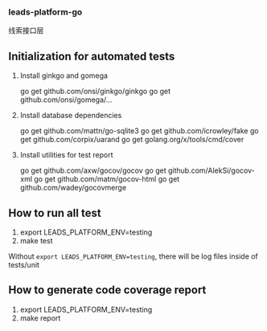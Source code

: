 ### leads-platform-go
线索接口层

## Initialization for automated tests

1. Install ginkgo and gomega


    go get github.com/onsi/ginkgo/ginkgo
    go get github.com/onsi/gomega/...

2. Install database dependencies

    go get github.com/mattn/go-sqlite3
    go get github.com/icrowley/fake
    go get github.com/corpix/uarand
    go get golang.org/x/tools/cmd/cover

3. Install utilities for test report

    go get github.com/axw/gocov/gocov
    go get github.com/AlekSi/gocov-xml
    go get github.com/matm/gocov-html
    go get github.com/wadey/gocovmerge

## How to run all test

1. export LEADS_PLATFORM_ENV=testing
2. make test

Without `export LEADS_PLATFORM_ENV=testing`, there will be log files inside of tests/unit

## How to generate code coverage report

1. export LEADS_PLATFORM_ENV=testing
2. make report
